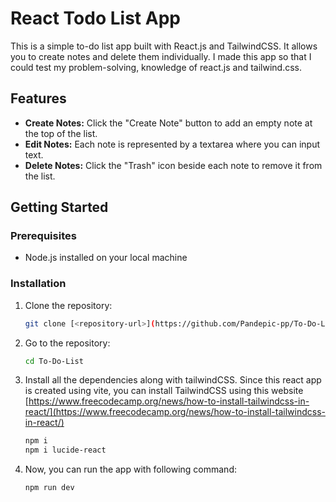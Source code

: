 # React Todo List App

This is a simple to-do list app built with React.js and TailwindCSS. It allows you to create notes and delete them individually. I made this app so that I could test my problem-solving, knowledge of react.js and tailwind.css.

## Features

- **Create Notes:** Click the "Create Note" button to add an empty note at the top of the list.
- **Edit Notes:** Each note is represented by a textarea where you can input text.
- **Delete Notes:** Click the "Trash" icon beside each note to remove it from the list.

## Getting Started

### Prerequisites

- Node.js installed on your local machine

### Installation

1. Clone the repository:

   ```bash
   git clone [<repository-url>](https://github.com/Pandepic-pp/To-Do-List.git)https://github.com/Pandepic-pp/To-Do-List.git

2. Go to the repository:

   ```bash
   cd To-Do-List

3. Install all the dependencies along with tailwindCSS. Since this react app is created using vite, you can install TailwindCSS using this website [https://www.freecodecamp.org/news/how-to-install-tailwindcss-in-react/](https://www.freecodecamp.org/news/how-to-install-tailwindcss-in-react/)

   ```bash
   npm i
   npm i lucide-react

4. Now, you can run the app with following command:

   ```bash
   npm run dev
